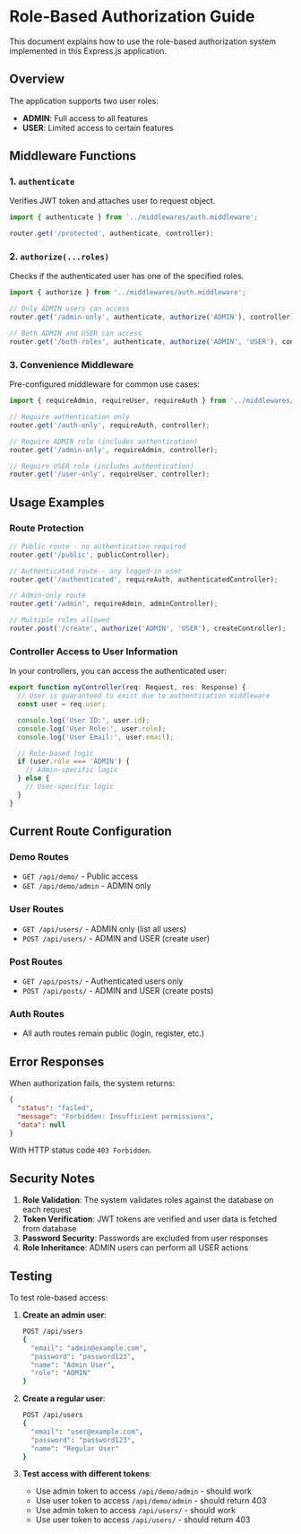 # Role-Based Authorization Guide

This document explains how to use the role-based authorization system implemented in this Express.js application.

## Overview

The application supports two user roles:

- **ADMIN**: Full access to all features
- **USER**: Limited access to certain features

## Middleware Functions

### 1. `authenticate`

Verifies JWT token and attaches user to request object.

```typescript
import { authenticate } from '../middlewares/auth.middleware';

router.get('/protected', authenticate, controller);
```

### 2. `authorize(...roles)`

Checks if the authenticated user has one of the specified roles.

```typescript
import { authorize } from '../middlewares/auth.middleware';

// Only ADMIN users can access
router.get('/admin-only', authenticate, authorize('ADMIN'), controller);

// Both ADMIN and USER can access
router.get('/both-roles', authenticate, authorize('ADMIN', 'USER'), controller);
```

### 3. Convenience Middleware

Pre-configured middleware for common use cases:

```typescript
import { requireAdmin, requireUser, requireAuth } from '../middlewares/auth.middleware';

// Require authentication only
router.get('/auth-only', requireAuth, controller);

// Require ADMIN role (includes authentication)
router.get('/admin-only', requireAdmin, controller);

// Require USER role (includes authentication)
router.get('/user-only', requireUser, controller);
```

## Usage Examples

### Route Protection

```typescript
// Public route - no authentication required
router.get('/public', publicController);

// Authenticated route - any logged-in user
router.get('/authenticated', requireAuth, authenticatedController);

// Admin-only route
router.get('/admin', requireAdmin, adminController);

// Multiple roles allowed
router.post('/create', authorize('ADMIN', 'USER'), createController);
```

### Controller Access to User Information

In your controllers, you can access the authenticated user:

```typescript
export function myController(req: Request, res: Response) {
  // User is guaranteed to exist due to authentication middleware
  const user = req.user;

  console.log('User ID:', user.id);
  console.log('User Role:', user.role);
  console.log('User Email:', user.email);

  // Role-based logic
  if (user.role === 'ADMIN') {
    // Admin-specific logic
  } else {
    // User-specific logic
  }
}
```

## Current Route Configuration

### Demo Routes

- `GET /api/demo/` - Public access
- `GET /api/demo/admin` - ADMIN only

### User Routes

- `GET /api/users/` - ADMIN only (list all users)
- `POST /api/users/` - ADMIN and USER (create user)

### Post Routes

- `GET /api/posts/` - Authenticated users only
- `POST /api/posts/` - ADMIN and USER (create posts)

### Auth Routes

- All auth routes remain public (login, register, etc.)

## Error Responses

When authorization fails, the system returns:

```json
{
  "status": "failed",
  "message": "Forbidden: Insufficient permissions",
  "data": null
}
```

With HTTP status code `403 Forbidden`.

## Security Notes

1. **Role Validation**: The system validates roles against the database on each request
2. **Token Verification**: JWT tokens are verified and user data is fetched from database
3. **Password Security**: Passwords are excluded from user responses
4. **Role Inheritance**: ADMIN users can perform all USER actions

## Testing

To test role-based access:

1. **Create an admin user**:

   ```bash
   POST /api/users
   {
     "email": "admin@example.com",
     "password": "password123",
     "name": "Admin User",
     "role": "ADMIN"
   }
   ```

2. **Create a regular user**:

   ```bash
   POST /api/users
   {
     "email": "user@example.com",
     "password": "password123",
     "name": "Regular User"
   }
   ```

3. **Test access with different tokens**:
   - Use admin token to access `/api/demo/admin` - should work
   - Use user token to access `/api/demo/admin` - should return 403
   - Use admin token to access `/api/users/` - should work
   - Use user token to access `/api/users/` - should return 403
